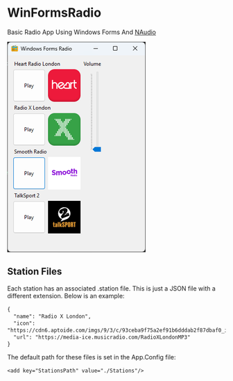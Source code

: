 # WinFormsRadio
Basic Radio App Using Windows Forms And [NAudio](https://github.com/naudio/NAudio)

![Application Screenshot](https://raw.githubusercontent.com/hugh19se/WinFormsRadio/refs/heads/development/ReadmeScreenshot.png?token=GHSAT0AAAAAACY2CPQZ4YVQ4DE2XNXDCLRSZYJS7TA)

 ## Station Files

Each station has an associated .station file. This is just a JSON file with a different extension. Below is an example:
```
{
  "name": "Radio X London",
  "icon": "https://cdn6.aptoide.com/imgs/9/3/c/93ceba9f75a2ef91b6dddab2f87dbaf0_icon.png",
  "url": "https://media-ice.musicradio.com/RadioXLondonMP3"
}
```
The default path for these files is set in the App.Config file:
```
<add key="StationsPath" value="./Stations"/>
```
